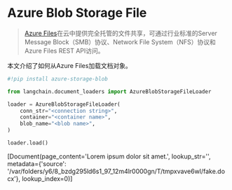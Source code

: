 # Azure Blob Storage File
>[Azure Files](https://learn.microsoft.com/en-us/azure/storage/files/storage-files-introduction)在云中提供完全托管的文件共享，可通过行业标准的Server Message Block（SMB）协议、Network File System（NFS）协议和Azure Files REST API访问。

本文介绍了如何从Azure Files加载文档对象。


```python
#!pip install azure-storage-blob
```


```python
from langchain.document_loaders import AzureBlobStorageFileLoader
```


```python
loader = AzureBlobStorageFileLoader(
    conn_str="<connection string>",
    container="<container name>",
    blob_name="<blob name>",
)
```


```python
loader.load()
```


[Document(page_content='Lorem ipsum dolor sit amet.', lookup_str='', metadata={'source': '/var/folders/y6/8_bzdg295ld6s1_97_12m4lr0000gn/T/tmpxvave6wl/fake.docx'}, lookup_index=0)]



```python

```